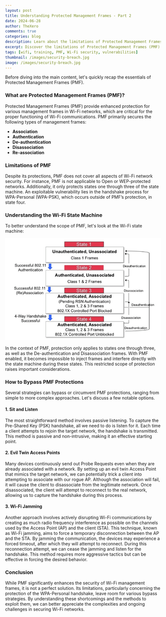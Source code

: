 ```yaml
---
layout: post
title: Understanding Protected Management Frames - Part 2
date: 2024-06-28
author: TheXero
comments: true
categories: blog
description: Learn about the limitations of Protected Management Frames (PMF) in Wi-Fi security, including gaps that can be exploited through passive listening, evil twin APs, and Wi-Fi jamming.
excerpt: Discover the limitations of Protected Management Frames (PMF) in Wi-Fi security and how vulnerabilities can be exploited through various methods.
tags: [wifi, training, PMF, Wi-Fi security, vulnerabilities]
thumbnail: /images/security-breach.jpg
image: /images/security-breach.jpg
---
```


Before diving into the main content, let's quickly recap the essentials of Protected Management Frames (PMF).

### What are Protected Management Frames (PMF)?
Protected Management Frames (PMF) provide enhanced protection for various management frames in Wi-Fi networks, which are critical for the proper functioning of Wi-Fi communications. PMF primarily secures the following types of management frames:

- **Association**
- **Authentication**
- **De-authentication**
- **Disassociation**
- **Re-association**

### Limitations of PMF
Despite its protections, PMF does not cover all aspects of Wi-Fi network security. For instance, PMF is not applicable to Open or WEP-protected networks. Additionally, it only protects states one through three of the state machine. An exploitable vulnerability lies in the handshake process for WPA-Personal (WPA-PSK), which occurs outside of PMF’s protection, in state four.

### Understanding the Wi-Fi State Machine
To better understand the scope of PMF, let's look at the Wi-Fi state machine:

![state_machine](/images/state_machine.png)

In the context of PMF, protection only applies to states one through three, as well as the De-authentication and Disassociation frames. With PMF enabled, it becomes impossible to inject frames and interfere directly with the state machine during these states. This restricted scope of protection raises important considerations.

### How to Bypass PMF Protections
Several strategies can bypass or circumvent PMF protections, ranging from simple to more complex approaches. Let's discuss a few notable options.

#### 1. Sit and Listen
The most straightforward method involves passive listening. To capture the Pre-Shared Key (PSK) handshake, all we need to do is listen for it. Each time a client attempts to rejoin the target network, the handshake is transmitted. This method is passive and non-intrusive, making it an effective starting point.

#### 2. Evil Twin Access Points
Many devices continuously send out Probe Requests even when they are already associated with a network. By setting up an evil twin Access Point that mimics the target network, we can potentially trick a client into attempting to associate with our rogue AP. Although the association will fail, it will cause the client to disassociate from the legitimate network. Once disassociated, the client will attempt to reconnect to the real network, allowing us to capture the handshake during this process.

#### 3. Wi-Fi Jamming
Another approach involves actively disrupting Wi-Fi communications by creating as much radio frequency interference as possible on the channels used by the Access Point (AP) and the client (STA). This technique, known as Wi-Fi jamming, aims to force a temporary disconnection between the AP and the STA. By jamming the communication, the devices may experience a forced timeout, after which they will attempt to reconnect. During this reconnection attempt, we can cease the jamming and listen for the handshake. This method requires more aggressive tactics but can be effective in forcing the desired behavior.

### Conclusion
While PMF significantly enhances the security of Wi-Fi management frames, it is not a perfect solution. Its limitations, particularly concerning the protection of the WPA-Personal handshake, leave room for various bypass strategies. By understanding these shortcomings and the methods to exploit them, we can better appreciate the complexities and ongoing challenges in securing Wi-Fi networks.
